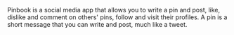 Pinbook is a social media app that allows you to write a pin and post, like, dislike and comment on others' pins, follow and visit their profiles. A pin is a short message that you can write and post, much like a tweet.
